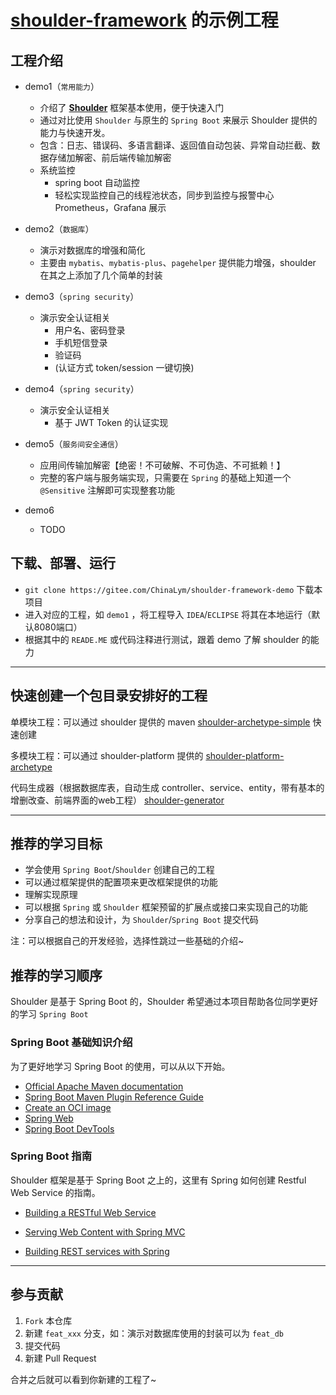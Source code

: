 # **[shoulder-framework](https://gitee.com/ChinaLym/shoulder-framework)** 的示例工程

## 工程介绍

- demo1（`常用能力`）
    - 介绍了 **[Shoulder](https://gitee.com/ChinaLym/shoulder-framework)** 框架基本使用，便于快速入门
    - 通过对比使用 `Shoulder` 与原生的 `Spring Boot` 来展示 Shoulder 提供的能力与快速开发。
    - 包含：日志、错误码、多语言翻译、返回值自动包装、异常自动拦截、数据存储加解密、前后端传输加解密
    - 系统监控
        - spring boot 自动监控
        - 轻松实现监控自己的线程池状态，同步到监控与报警中心 Prometheus，Grafana 展示

- demo2（`数据库`）
    - 演示对数据库的增强和简化
    - 主要由 `mybatis`、`mybatis-plus`、`pagehelper` 提供能力增强，shoulder 在其之上添加了几个简单的封装

- demo3（`spring security`）
    - 演示安全认证相关
        - 用户名、密码登录
        - 手机短信登录
        - 验证码
        - (认证方式 token/session 一键切换)

- demo4（`spring security`）
    - 演示安全认证相关
        - 基于 JWT Token 的认证实现


- demo5（`服务间安全通信`）
    - 应用间传输加解密【绝密！不可破解、不可伪造、不可抵赖！】
    - 完整的客户端与服务端实现，只需要在 `Spring` 的基础上知道一个 `@Sensitive` 注解即可实现整套功能

- demo6
    - TODO

## 下载、部署、运行

- `git clone https://gitee.com/ChinaLym/shoulder-framework-demo` 下载本项目
- 进入对应的工程，如 `demo1` ，将工程导入 `IDEA`/`ECLIPSE` 将其在本地运行（默认8080端口）
- 根据其中的 `READE.ME` 或代码注释进行测试，跟着 demo 了解 shoulder 的能力

---

## 快速创建一个包目录安排好的工程

单模块工程：可以通过 shoulder 提供的
maven [shoulder-archetype-simple](https://github.com/ChinaLym/shoulder-framework/tree/master/shoulder-archetype-simple)
快速创建

多模块工程：可以通过 shoulder-platform
提供的 [shoulder-platform-archetype](https://github.com/ChinaLym/shoulder-platform/tree/main/shoulder-platform-common/shoulder-platform-archetype)

代码生成器（根据数据库表，自动生成 controller、service、entity，带有基本的增删改查、前端界面的web工程）
[shoulder-generator](https://github.com/ChinaLym/shoulder-platform/tree/main/shoulder-generator)

---

## 推荐的学习目标

- 学会使用 `Spring Boot`/`Shoulder` 创建自己的工程
- 可以通过框架提供的配置项来更改框架提供的功能
- 理解实现原理
- 可以根据 `Spring` 或 `Shoulder` 框架预留的扩展点或接口来实现自己的功能
- 分享自己的想法和设计，为 `Shoulder`/`Spring Boot` 提交代码

注：可以根据自己的开发经验，选择性跳过一些基础的介绍~

## 推荐的学习顺序

Shoulder 是基于 Spring Boot 的，Shoulder 希望通过本项目帮助各位同学更好的学习 `Spring Boot` 

### Spring Boot 基础知识介绍

为了更好地学习 Spring Boot 的使用，可以从以下开始。

* [Official Apache Maven documentation](https://maven.apache.org/guides/index.html)
* [Spring Boot Maven Plugin Reference Guide](https://docs.spring.io/spring-boot/docs/2.3.2.RELEASE/maven-plugin/reference/html/)
* [Create an OCI image](https://docs.spring.io/spring-boot/docs/2.3.2.RELEASE/maven-plugin/reference/html/#build-image)
* [Spring Web](https://docs.spring.io/spring-boot/docs/2.3.2.RELEASE/reference/htmlsingle/#boot-features-developing-web-applications)
* [Spring Boot DevTools](https://docs.spring.io/spring-boot/docs/2.3.2.RELEASE/reference/htmlsingle/#using-boot-devtools)

### Spring Boot 指南

Shoulder 框架是基于 Spring Boot 之上的，这里有 Spring 如何创建 Restful Web Service 的指南。

* [Building a RESTful Web Service](https://spring.io/guides/gs/rest-service/)

* [Serving Web Content with Spring MVC](https://spring.io/guides/gs/serving-web-content/)

* [Building REST services with Spring](https://spring.io/guides/tutorials/bookmarks/)

---

## 参与贡献

1.  `Fork` 本仓库
2.  新建 `feat_xxx` 分支，如：演示对数据库使用的封装可以为 `feat_db`
3.  提交代码
4.  新建 Pull Request

合并之后就可以看到你新建的工程了~
